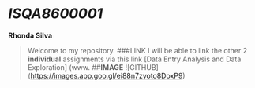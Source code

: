 # _ISQA8600001_
 **Rhonda Silva**
>Welcome to my repository. 
>###LINK
>I will be able to link the other 2 **individual** assignments via this link [Data Entry Analysis and Data Exploration] (www.
>##**IMAGE** 
 ![GITHUB] (https://images.app.goo.gl/ei88n7zvoto8DoxP9)
 
